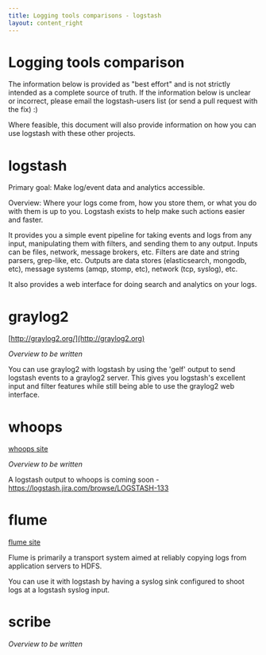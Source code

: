 ```yaml
---
title: Logging tools comparisons - logstash
layout: content_right
---
```

# Logging tools comparison

The information below is provided as "best effort" and is not strictly intended
as a complete source of truth. If the information below is unclear or incorrect, please
email the logstash-users list (or send a pull request with the fix) :)

Where feasible, this document will also provide information on how you can use
logstash with these other projects.

# logstash

Primary goal: Make log/event data and analytics accessible.

Overview: Where your logs come from, how you store them, or what you do with
them is up to you. Logstash exists to help make such actions easier and faster.

It provides you a simple event pipeline for taking events and logs from any
input, manipulating them with filters, and sending them to any output. Inputs
can be files, network, message brokers, etc. Filters are date and string
parsers, grep-like, etc. Outputs are data stores (elasticsearch, mongodb, etc),
message systems (amqp, stomp, etc), network (tcp, syslog), etc.

It also provides a web interface for doing search and analytics on your
logs.

# graylog2

[http://graylog2.org/](http://graylog2.org)

_Overview to be written_

You can use graylog2 with logstash by using the 'gelf' output to send logstash
events to a graylog2 server. This gives you logstash's excellent input and
filter features while still being able to use the graylog2 web interface.

# whoops

[whoops site](http://www.whoopsapp.com/)

_Overview to be written_

A logstash output to whoops is coming soon - <https://logstash.jira.com/browse/LOGSTASH-133>

# flume

[flume site](https://github.com/cloudera/flume/wiki)

Flume is primarily a transport system aimed at reliably copying logs from
application servers to HDFS.

You can use it with logstash by having a syslog sink configured to shoot logs
at a logstash syslog input.

# scribe

_Overview to be written_
